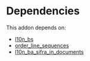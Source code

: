 # Dependencies

This addon depends on:

- [l10n_bs](https://github.com/bringout/odoo-bringout-l10n_bs/tree/27b281c75b6a7ce682c22667153575f612214107)
- [order_line_sequences](https://github.com/bringout/cybrosys/tree/bab09c84df04878132f654f470cbd8657317bbb4/odoo-bringout-cybrosys-order_line_sequences)
- [l10n_ba_sifra_in_documents](https://github.com/bringout/odoo-bringout-l10n_ba_sifra_in_documents/tree/c563076a0aae844124dd903ce28fb6105ddc1227)

